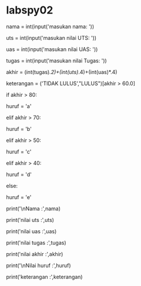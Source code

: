# labspy02

nama = int(input('masukan nama: '))

uts = int(input('masukan nilai UTS: '))

uas = int(input('masukan nilai UAS: '))

tugas = int(input('masukan nilai Tugas: '))

akhir = (int(tugas)*.2)+(int(uts)*.4)+(int(uas)*.4)

keterangan = ('TIDAK LULUS',"LULUS")[akhir > 60.0]

if akhir > 80:

huruf = 'a'

elif akhir > 70:

huruf = 'b'

elif akhir > 50:

huruf = 'c'

elif akhir > 40:

huruf = 'd'

else:

huruf = 'e'

print('\nNama :',nama)

print('nilai uts :',uts)

print('nilai uas :',uas)

print('nilai tugas :',tugas)

print('nilai akhir :',akhir)

print('\nNilai huruf :',huruf)

print('keterangan :',keterangan)

